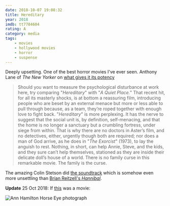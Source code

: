 ```yaml
---
date: 2018-10-07 19:08:32
title: Hereditary
year: 2018
imdb: tt7784604
rating: A
category: media
tags:
    - movies
    - hollywood movies
    - horror
    - suspense
---
```


Deeply upsetting. One of the best horror movies I've ever seen. Anthony Lane of _The New Yorker_ on [what gives it its potency](https://www.newyorker.com/magazine/2018/06/18/hereditary-delivers-a-new-kind-of-horror)

> Should you want to measure the psychological disturbance at work here, try comparing "_Hereditary_" with "_A Quiet Place._" That recent hit, for all its masterly shocks, is at bottom a reassuring film, introducing people who are beset by an external menace but more or less able to pull through because, as a team, they’re roped together with enough love to fight back. "_Hereditary_" is more perplexing. It has the nerve to suggest that the social unit is, by definition, self-menacing, and that the home is no longer a sanctuary but a crumbling fortress, under siege from within. That is why there are no doctors in Aster’s film, and no detectives, either, urgently though both are required; nor does a man of God arrive, as he does in "_The Exorcist_" (1973), to lay the anguish to rest. Nothing, in short, can help Annie, Steve, and the kids, and they sure can’t help themselves, stationed as they are inside their delicate doll’s house of a world. There is no family curse in this remarkable movie. The family is the curse.

The amazing Colin Stetson did [the soundtrack](https://pitchfork.com/reviews/albums/colin-stetson-hereditary-original-motion-picture-soundtrack/) which is somehow even more unsettling than [Brian Reitzell's _Hannibal_](https://www.nytimes.com/2015/06/14/arts/television/hannibal-3-steps-to-tvs-scariest-soundtrack.html).

**Update** 25 Oct 2018: If [this](https://www.instagram.com/p/BpMx3Y_lYbO/?hl=en&taken-by=desmoinesartcenter) was a movie:

![Ann Hamilton Horse Eye photograph](/misc/a/ann_hamilton.jpg)
